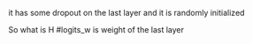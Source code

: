 it has some dropout on the last layer and it  is randomly initialized

So what is H  #logits_w is weight of the last layer